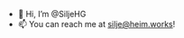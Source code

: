 - 👋 Hi, I’m @SiljeHG
- 📫 You can reach me at silje@heim.works! 

<!---
SiljeHG/SiljeHG is a ✨ special ✨ repository because its `README.md` (this file) appears on your GitHub profile.
You can click the Preview link to take a look at your changes.
--->

